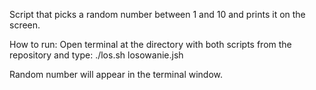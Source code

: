 Script that picks a random number between 1 and 10 and prints it on the screen.

How to run:
Open terminal at the directory with both scripts from the repository and type:
./los.sh losowanie.jsh

Random number will appear in the terminal window.
